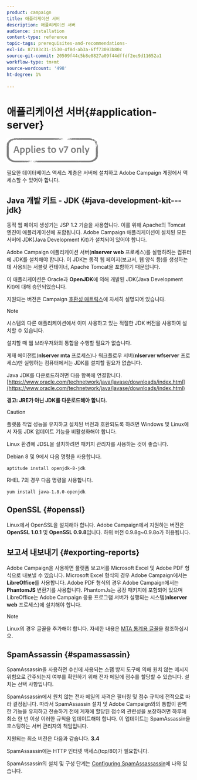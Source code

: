 ```yaml
---
product: campaign
title: 애플리케이션 서버
description: 애플리케이션 서버
audience: installation
content-type: reference
topic-tags: prerequisites-and-recommendations-
exl-id: 87103c31-1530-4f8d-ab3a-6ff73093b80c
source-git-commit: 20509f44c5b8e0827a09f44dffdf2ec9d11652a1
workflow-type: tm+mt
source-wordcount: '498'
ht-degree: 1%

---
```


# 애플리케이션 서버{#application-server}

![](../../assets/v7-only.svg)

필요한 데이터베이스 액세스 계층은 서버에 설치하고 Adobe Campaign 계정에서 액세스할 수 있어야 합니다.

## Java 개발 키트 - JDK {#java-development-kit---jdk}

동적 웹 페이지 생성기는 JSP 1.2 기술을 사용합니다. 이를 위해 Apache의 Tomcat 엔진이 애플리케이션에 포함됩니다. Adobe Campaign 애플리케이션이 설치된 모든 서버에 JDK(Java Development Kit)가 설치되어 있어야 합니다.

Adobe Campaign 애플리케이션 서버(**nlserver web** 프로세스)를 실행하려는 컴퓨터에 JDK를 설치해야 합니다. 이 JDK는 동적 웹 페이지(보고서, 웹 양식 등)를 생성하는 데 사용되는 서블릿 컨테이너, Apache Tomcat을 포함하기 때문입니다.

이 애플리케이션은 Oracle과 **OpenJDK**&#x200B;에 의해 개발된 JDK(Java Development Kit)에 대해 승인되었습니다.

지원되는 버전은 Campaign [호환성 매트릭스](../../rn/using/compatibility-matrix.md)에 자세히 설명되어 있습니다.

>[!NOTE]
>
>시스템의 다른 애플리케이션에서 이미 사용하고 있는 적절한 JDK 버전을 사용하여 설치할 수 있습니다.
>  
>설치할 때 웹 브라우저와의 통합을 수행할 필요가 없습니다.
>
>게재 에이전트(**nlserver mta** 프로세스)나 워크플로우 서버(**nlserver wfserver** 프로세스)만 실행하는 컴퓨터에서는 JDK를 설치할 필요가 없습니다.

Java JDK를 다운로드하려면 다음 항목에 연결합니다. [https://www.oracle.com/technetwork/java/javase/downloads/index.html](https://www.oracle.com/technetwork/java/javase/downloads/index.html)

**경고: JRE가 아닌 JDK를 다운로드해야 합니다.**

>[!CAUTION]
>
>플랫폼 작업 성능을 유지하고 설치된 버전과 호환되도록 하려면 Windows 및 Linux에서 자동 JDK 업데이트 기능을 비활성화해야 합니다.

Linux 환경에 JDSL을 설치하려면 패키지 관리자를 사용하는 것이 좋습니다.

Debian 8 및 9에서 다음 명령을 사용합니다.

```
aptitude install openjdk-8-jdk
```

RHEL 7의 경우 다음 명령을 사용합니다.

```
yum install java-1.8.0-openjdk
```

## OpenSSL {#openssl}

Linux에서 OpenSSL을 설치해야 합니다. Adobe Campaign에서 지원하는 버전은 **OpenSSL 1.0.1** 및 **OpenSSL 0.9.8**&#x200B;입니다. 하위 버전 0.9.8g~0.9.8o가 허용됩니다.

## 보고서 내보내기 {#exporting-reports}

Adobe Campaign을 사용하면 플랫폼 보고서를 Microsoft Excel 및 Adobe PDF 형식으로 내보낼 수 있습니다. Microsoft Excel 형식의 경우 Adobe Campaign에서는 **LibreOffice**&#x200B;를 사용합니다. Adobe PDF 형식의 경우 Adobe Campaign에서는 **PhantomJS** 변환기를 사용합니다. PhantomJs는 공장 패키지에 포함되어 있으며 LibreOffice는 Adobe Campaign 응용 프로그램 서버가 실행되는 시스템(**nlserver web** 프로세스)에 설치해야 합니다.

>[!NOTE]
>
>Linux의 경우 글꼴을 추가해야 합니다. 자세한 내용은 [MTA 통계용 글꼴](../../installation/using/prerequisites-of-campaign-installation-in-linux.md#fonts-for-mta-statistics)을 참조하십시오.

## SpamAssassin {#spamassassin}

SpamAssassin을 사용하면 수신에 사용되는 스팸 방지 도구에 의해 원치 않는 메시지 위험으로 간주되는지 여부를 확인하기 위해 전자 메일에 점수를 할당할 수 있습니다. 설치는 선택 사항입니다.

SpamAssassin에서 원치 않는 전자 메일의 자격은 필터링 및 점수 규칙에 전적으로 따라 결정됩니다. 따라서 SpamAssassin 설치 및 Adobe Campaign와의 통합이 완벽한 기능을 유지하고 전송하기 전에 게재에 할당된 점수의 관련성을 보장하려면 하루에 최소 한 번 이상 이러한 규칙을 업데이트해야 합니다. 이 업데이트는 SpamAssassin을 호스팅하는 서버 관리자의 책임입니다.

지원되는 최소 버전은 다음과 같습니다. **3.4**

SpamAssassin에는 HTTP 인터넷 액세스(tcp/80)가 필요합니다.

SpamAssassin의 설치 및 구성 단계는 [Configuring SpamAssassassin](../../installation/using/configuring-spamassassin.md)에 나와 있습니다.
